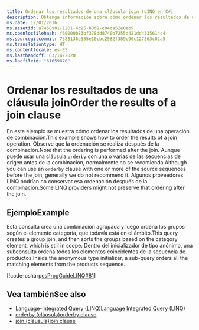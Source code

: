 ```yaml
---
title: Ordenar los resultados de una cláusula join (LINQ en C#)
description: Obtenga información sobre cómo ordenar los resultados de una cláusula join de LINQ en C#.
ms.date: 12/01/2016
ms.assetid: a7458901-1201-4c25-b8d9-c04ca52e0eb9
ms.openlocfilehash: f60000b83bf378dd8740b7255d421dd4335614c4
ms.sourcegitcommit: 7588136e355e10cbc2582f389c90c127363c02a5
ms.translationtype: HT
ms.contentlocale: es-ES
ms.lasthandoff: 03/14/2020
ms.locfileid: "61659870"
---
```

# <a name="order-the-results-of-a-join-clause"></a><span data-ttu-id="0c399-103">Ordenar los resultados de una cláusula join</span><span class="sxs-lookup"><span data-stu-id="0c399-103">Order the results of a join clause</span></span>

<span data-ttu-id="0c399-104">En este ejemplo se muestra cómo ordenar los resultados de una operación de combinación.</span><span class="sxs-lookup"><span data-stu-id="0c399-104">This example shows how to order the results of a join operation.</span></span> <span data-ttu-id="0c399-105">Observe que la ordenación se realiza después de la combinación.</span><span class="sxs-lookup"><span data-stu-id="0c399-105">Note that the ordering is performed after the join.</span></span> <span data-ttu-id="0c399-106">Aunque puede usar una cláusula `orderby` con una o varias de las secuencias de origen antes de la combinación, normalmente no se recomienda.</span><span class="sxs-lookup"><span data-stu-id="0c399-106">Although you can use an `orderby` clause with one or more of the source sequences before the join, generally we do not recommend it.</span></span> <span data-ttu-id="0c399-107">Algunos proveedores LINQ podrían no conservar esa ordenación después de la combinación.</span><span class="sxs-lookup"><span data-stu-id="0c399-107">Some LINQ providers might not preserve that ordering after the join.</span></span>

## <a name="example"></a><span data-ttu-id="0c399-108">Ejemplo</span><span class="sxs-lookup"><span data-stu-id="0c399-108">Example</span></span>

<span data-ttu-id="0c399-109">Esta consulta crea una combinación agrupada y luego ordena los grupos según el elemento categoría, que todavía está en el ámbito.</span><span class="sxs-lookup"><span data-stu-id="0c399-109">This query creates a group join, and then sorts the groups based on the category element, which is still in scope.</span></span> <span data-ttu-id="0c399-110">Dentro del inicializador de tipo anónimo, una subconsulta ordena todos los elementos coincidentes de la secuencia de productos.</span><span class="sxs-lookup"><span data-stu-id="0c399-110">Inside the anonymous type initializer, a sub-query orders all the matching elements from the products sequence.</span></span>

[!code-csharp[csProgGuideLINQ#81](~/samples/snippets/csharp/concepts/linq/how-to-order-the-results-of-a-join-clause_1.cs)]

## <a name="see-also"></a><span data-ttu-id="0c399-111">Vea también</span><span class="sxs-lookup"><span data-stu-id="0c399-111">See also</span></span>

- [<span data-ttu-id="0c399-112">Language-Integrated Query (LINQ)</span><span class="sxs-lookup"><span data-stu-id="0c399-112">Language Integrated Query (LINQ)</span></span>](index.md)
- [<span data-ttu-id="0c399-113">orderby (cláusula)</span><span class="sxs-lookup"><span data-stu-id="0c399-113">orderby clause</span></span>](../language-reference/keywords/orderby-clause.md)
- [<span data-ttu-id="0c399-114">join (cláusula)</span><span class="sxs-lookup"><span data-stu-id="0c399-114">join clause</span></span>](../language-reference/keywords/join-clause.md)
